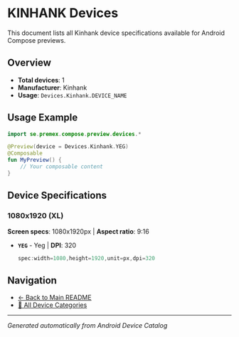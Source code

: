 # KINHANK Devices

This document lists all Kinhank device specifications available for Android Compose previews.

## Overview

- **Total devices**: 1
- **Manufacturer**: Kinhank
- **Usage**: `Devices.Kinhank.DEVICE_NAME`

## Usage Example

```kotlin
import se.premex.compose.preview.devices.*

@Preview(device = Devices.Kinhank.YEG)
@Composable
fun MyPreview() {
    // Your composable content
}
```

## Device Specifications

### 1080x1920 (XL)

**Screen specs**: 1080x1920px | **Aspect ratio**: 9:16

- **`YEG`** - Yeg | **DPI**: 320
  ```kotlin
  spec:width=1080,height=1920,unit=px,dpi=320
  ```

## Navigation

- [← Back to Main README](../../README.md)
- [📱 All Device Categories](../README.md)

---
*Generated automatically from Android Device Catalog*
